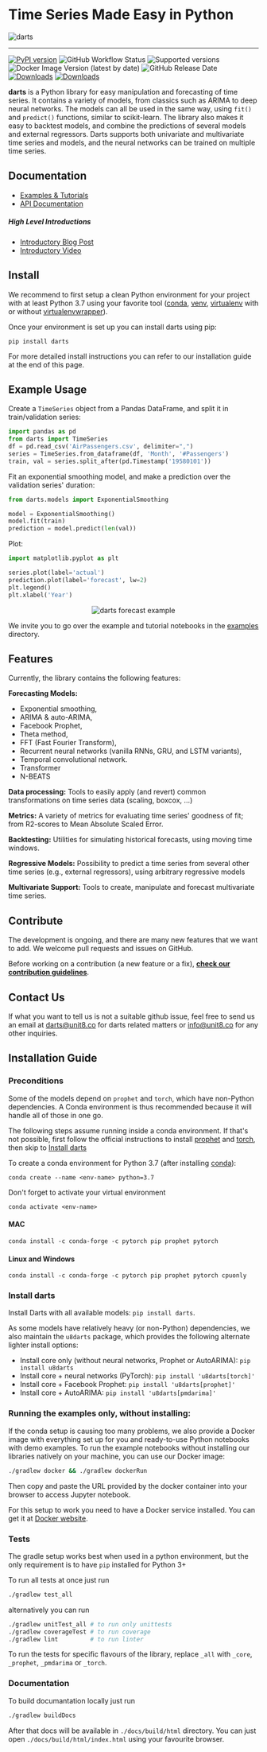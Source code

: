 # Time Series Made Easy in Python

![darts](https://github.com/unit8co/darts/raw/develop/static/images/darts-logo-trim.png "darts")

---
[![PyPI version](https://badge.fury.io/py/u8darts.svg)](https://badge.fury.io/py/darts)
![GitHub Workflow Status](https://img.shields.io/github/workflow/status/unit8co/darts/darts%20release%20workflow/master)
![Supported versions](https://img.shields.io/badge/python-3.7+-blue.svg)
![Docker Image Version (latest by date)](https://img.shields.io/docker/v/unit8/darts?label=docker&sort=date)
![GitHub Release Date](https://img.shields.io/github/release-date/unit8co/darts)
[![Downloads](https://pepy.tech/badge/u8darts)](https://pepy.tech/project/u8darts)
[![Downloads](https://pepy.tech/badge/darts)](https://pepy.tech/project/darts)

**darts** is a Python library for easy manipulation and forecasting of time series.
It contains a variety of models, from classics such as ARIMA to deep neural networks.
The models can all be used in the same way, using `fit()` and `predict()` functions,
similar to scikit-learn. The library also makes it easy to backtest models,
and combine the predictions of several models and external regressors. Darts supports both
univariate and multivariate time series and models, and the neural networks can be trained
on multiple time series.

## Documentation
* [Examples & Tutorials](https://unit8co.github.io/darts/examples.html)
* [API Documentation](https://unit8co.github.io/darts/generated_api/darts.html)

##### High Level Introductions
* [Introductory Blog Post](https://medium.com/unit8-machine-learning-publication/darts-time-series-made-easy-in-python-5ac2947a8878)
* [Introductory Video](https://www.youtube.com/watch?v=Sx-uI-PypmU&t=8s&ab_channel=Unit8)

## Install

We recommend to first setup a clean Python environment for your project with at least Python 3.7 using your favorite tool ([conda](https://docs.conda.io/projects/conda/en/latest/user-guide/tasks/manage-environments.html "conda-env"), [venv](https://docs.python.org/3/library/venv.html), [virtualenv](https://virtualenv.pypa.io/en/latest/) with or without [virtualenvwrapper](https://virtualenvwrapper.readthedocs.io/en/latest/)).

Once your environment is set up you can install darts using pip:

    pip install darts

For more detailed install instructions you can refer to our installation guide at the end of this page.

## Example Usage

Create a `TimeSeries` object from a Pandas DataFrame, and split it in train/validation series:

```python
import pandas as pd
from darts import TimeSeries
df = pd.read_csv('AirPassengers.csv', delimiter=",")
series = TimeSeries.from_dataframe(df, 'Month', '#Passengers')
train, val = series.split_after(pd.Timestamp('19580101'))
```

Fit an exponential smoothing model, and make a prediction over the validation series' duration:

```python
from darts.models import ExponentialSmoothing

model = ExponentialSmoothing()
model.fit(train)
prediction = model.predict(len(val))
```

Plot:
```python
import matplotlib.pyplot as plt

series.plot(label='actual')
prediction.plot(label='forecast', lw=2)
plt.legend()
plt.xlabel('Year')
```

<div style="text-align:center;">
<img src="https://github.com/unit8co/darts/raw/develop/static/images/example.png" alt="darts forecast example" />
</div>

We invite you to go over the example and tutorial notebooks in
the [examples](https://github.com/unit8co/darts/tree/master/examples) directory.


## Features

Currently, the library contains the following features:

**Forecasting Models:**

* Exponential smoothing,
* ARIMA & auto-ARIMA,
* Facebook Prophet,
* Theta method,
* FFT (Fast Fourier Transform),
* Recurrent neural networks (vanilla RNNs, GRU, and LSTM variants),
* Temporal convolutional network.
* Transformer
* N-BEATS

**Data processing:** Tools to easily apply (and revert) common transformations on time series data (scaling, boxcox, …)

**Metrics:** A variety of metrics for evaluating time series' goodness of fit;
from R2-scores to Mean Absolute Scaled Error.

**Backtesting:** Utilities for simulating historical forecasts, using moving time windows.

**Regressive Models:** Possibility to predict a time series from several other time series
(e.g., external regressors), using arbitrary regressive models

**Multivariate Support:** Tools to create, manipulate and forecast multivariate time series.

## Contribute

The development is ongoing, and there are many new features that we want to add.
We welcome pull requests and issues on GitHub.

Before working on a contribution (a new feature or a fix), [**check our contribution guidelines**](CONTRIBUTE.md).


## Contact Us

If what you want to tell us is not a suitable github issue, feel free to send us an email at <a href="mailto:darts@unit8.co">darts@unit8.co</a> for darts related matters or <a href="mailto:info@unit8.co">info@unit8.co</a> for any other inquiries.

## Installation Guide

### Preconditions

Some of the models depend on `prophet` and `torch`, which have non-Python dependencies.
A Conda environment is thus recommended because it will handle all of those in one go.

The following steps assume running inside a conda environment.
If that's not possible, first follow the official instructions to install
[prophet](https://facebook.github.io/prophet/docs/installation.html#python)
and [torch](https://pytorch.org/get-started/locally/), then skip to
[Install darts](#install-darts)

To create a conda environment for Python 3.7
(after installing [conda](https://docs.conda.io/en/latest/miniconda.html)):

    conda create --name <env-name> python=3.7

Don't forget to activate your virtual environment

    conda activate <env-name>


#### MAC

    conda install -c conda-forge -c pytorch pip prophet pytorch

#### Linux and Windows

    conda install -c conda-forge -c pytorch pip prophet pytorch cpuonly

### Install darts

Install Darts with all available models: `pip install darts`.

As some models have relatively heavy (or non-Python) dependencies,
we also maintain the `u8darts` package, which provides the following alternate lighter install options:

* Install core only (without neural networks, Prophet or AutoARIMA): `pip install u8darts`
* Install core + neural networks (PyTorch): `pip install 'u8darts[torch]'`
* Install core + Facebook Prophet: `pip install 'u8darts[prophet]'`
* Install core + AutoARIMA: `pip install 'u8darts[pmdarima]'`

### Running the examples only, without installing:

If the conda setup is causing too many problems, we also provide a Docker image with everything set up for you and ready-to-use Python notebooks with demo examples.
To run the example notebooks without installing our libraries natively on your machine, you can use our Docker image:
```bash
./gradlew docker && ./gradlew dockerRun
```

Then copy and paste the URL provided by the docker container into your browser to access Jupyter notebook.

For this setup to work you need to have a Docker service installed. You can get it at [Docker website](https://docs.docker.com/get-docker/).


### Tests

The gradle setup works best when used in a python environment, but the only requirement is to have `pip` installed for Python 3+

To run all tests at once just run
```bash
./gradlew test_all
```

alternatively you can run
```bash
./gradlew unitTest_all # to run only unittests
./gradlew coverageTest # to run coverage
./gradlew lint         # to run linter
```

To run the tests for specific flavours of the library, replace `_all` with `_core`, `_prophet`, `_pmdarima` or `_torch`.

### Documentation

To build documantation locally just run
```bash
./gradlew buildDocs
```
After that docs will be available in `./docs/build/html` directory. You can just open `./docs/build/html/index.html` using your favourite browser.
